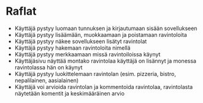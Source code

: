 # Raflat

- Käyttäjä pystyy luomaan tunnuksen ja kirjautumaan sisään sovellukseen
- Käyttäjä pystyy lisäämään, muokkaamaan ja poistamaan ravintoloita
- Käyttäjä pystyy näkee sovellukseen lisätyt ravintolat
- Käyttäjä pystyy hakemaan ravintoloita nimellä
- Käyttäjä pystyy merkkaamaan missä ravintoiloissa käynyt
- Käyttäjäsivu näyttää montako ravintolaa käyttäjä on lisännyt ja monessa ravintolassa hän on käynyt
- Käyttäjä pystyy luokittelemaan ravintolan (esim. pizzeria, bistro, nepalilainen, aasialainen)
- Käyttäjä voi arvioida ravintolan ja kommentoida ravintolaa, ravintolasta näytetään komentit ja keskimääräinen arvio
